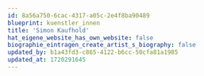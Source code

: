 ```yaml
---
id: 8a56a750-6cac-4317-a05c-2e4f8ba90489
blueprint: kuenstler_innen
title: 'Simon Kaufhold'
hat_eigene_website_has_own_website: false
biographie_eintragen_create_artist_s_biography: false
updated_by: b1a43fd3-c865-4122-b6cc-50cfa81a1985
updated_at: 1720291645
---
```


